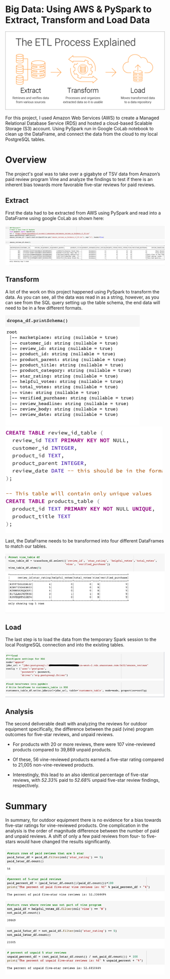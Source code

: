 # Big Data: Using AWS & PySpark to Extract, Transform and Load Data


![header](images/etl.png)


For this project, I used Amazon Web Services (AWS) to create a Managed Relational Database Service (RDS) and hosted a cloud-based Scalable Storage (S3) account.  Using PySpark run in Google CoLab notebook to clean up the DataFrame, and connect the data from the cloud to my local PostgreSQL tables.  

# Overview

The project's goal was to take over a gigabyte of TSV data from Amazon’s paid review program Vine and analyze the findings to test if there is an inherent bias towards more favorable five-star reviews for paid reviews.  


## Extract

First the data had to be extracted from AWS using PySpark and read into a DataFrame using google CoLab as shown here: 

![header](images/extract.png)  


## Transform
A lot of the work on this project happened using PySpark to transform the data.  As you can see, all the data was read in as a string, however, as you can see from the SQL query setting up the table schema, the end data will need to be in a few different formats.  


![header](images/string.png)    ![header](images/sql.png)  

Last, the DataFrame needs to be transformed into four different DataFrames to match our tables.  

![header](images/dfs.png)  

## Load
The last step is to load the data from the temporary Spark session to the local PostgreSQL connection and into the existing tables.

![header](images/load.png)  


## Analysis 
The second deliverable dealt with analyzing the reviews for outdoor equipment specifically, the difference between the paid (vine) program outcomes for five-star reviews, and unpaid reviews.  
	
- For products with 20 or more reviews, there were 107 vine-reviewed products compared to 39,869 unpaid products. 

- Of these, 56 vine-reviewed products earned a five-star rating compared to 21,005 non-vine-reviewed products. 

- Interestingly, this lead to an also identical percentage of five-star reviews, with *52.33%* paid to *52.68%* unpaid five-star review findings, respectively.  

# Summary
In summary, for outdoor equipment there is no evidence for a bias towards five-star ratings for vine-reviewed products. One complication in the analysis is the order of magnitude difference between the number of paid and unpaid reviews.  A shift of only a few paid reviews from four- to five-stars would have changed the results significantly.   

![header](images/percents.png)  
